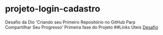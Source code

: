 # projeto-login-cadastro
Desafio da Dio 'Criando seu Primeiro Repositório no GitHub Para Compartilhar Seu Progresso'
Primeira fase do Projeto
##Links Úteis
[Desafio](https://web.dio.me/lab/criando-seu-primeiro-repositorio-no-github-para-compartilhar-seu-progresso/learning/a1134ba9-3c54-4650-a24a-6964a182d919)
